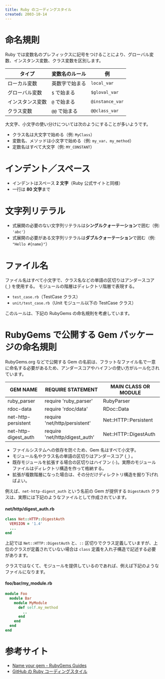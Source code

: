 ```yaml
---
title: Ruby のコーディングスタイル
created: 2003-10-14
---
```


命名規則
====
Ruby では変数名のプレフィックスに記号をつけることにより、グローバル変数、インスタンス変数、クラス変数を区別します。

| タイプ | 変数名のルール | 例 |
| ---- | ---- | ---- |
| ローカル変数 | 英数字で始まる | `local_var` |
| グローバル変数 | `$` で始まる | `$gloval_var` |
| インスタンス変数 | `@` で始まる | `@instance_var` |
| クラス変数 | `@@` で始まる | `@@class_var` |

大文字、小文字の使い分けについては次のようにすることが多いようです。

* クラス名は大文字で始める（例: `MyClass`）
* 変数名、メソッドは小文字で始める（例: `my_var`、`my_method`）
* 定数名はすべて大文字（例: `MY_CONSTANT`）


インデント／スペース
====
- インデントはスペース **2 文字**（Ruby 公式サイトと同様）
- 一行は **80 文字**まで

文字列リテラル
====
- 式展開の必要のない文字列リテラルは**シングルクォーテーション**で囲む（例: `'abc'`）
- 式展開の必要がある文字列リテラルは**ダブルクォーテーション**で囲む（例: `"Hello #{name}"`）

ファイル名
====
ファイル名はすべて小文字で、クラス名などの単語の区切りはアンダースコア (`_`) を使用する。
モジュールの階層はディレクトリ階層で表現する。

- `test_case.rb`（TestCase クラス）
- `unit/test_case.rb`（Unit モジュール以下の TestCase クラス）

このルールは、下記の RubyGems の命名規則を考慮しています。

RubyGems で公開する Gem パッケージの命名規則
====
RubyGems.org などで公開する Gem の名前は、フラットなファイル名で一意に命名する必要があるため、アンダースコアやハイフンの使い方がルール化されています。

| GEM NAME | REQUIRE STATEMENT | MAIN CLASS OR MODULE |
| -------- | ----------------- | -------------------- |
| ruby_parser | require 'ruby_parser' | RubyParser |
| rdoc-data | require 'rdoc/data' | RDoc::Data |
| net-http-persistent | require 'net/http/persistent' | Net::HTTP::Persistent |
| net-http-digest_auth | require 'net/http/digest_auth' | Net::HTTP::DigestAuth |

- ファイルシステムへの依存を防ぐため、Gem 名はすべて小文字。
- モジュール名やクラス名の単語の区切りはアンダースコア (`_`) 。
- 既存モジュールを拡張する場合の区切りはハイフン (`-`)。実際のモジュールファイルはディレクトリ構造を作って格納する。
- 拡張が複数階層になった場合は、その分だけディレクトリ構造を掘り下げればよい。

例えば、`net-http-digest_auth` という名前の Gem が提供する `DigestAuth` クラスは、実際には下記のようなファイルとして作成されています。

#### net/http/digest_auth.rb
```ruby
class Net::HTTP::DigestAuth
  VERSION = '1.4'
  ...
end
```

上記では `Net::HTTP::DigestAuth` と、`::` 区切りでクラス定義していますが、上位のクラスが定義されていない場合は `class` 定義を入れ子構造で記述する必要があります。

クラスではなくて、モジュールを提供しているのであれば、例えば下記のようなファイルになります。

#### foo/bar/my_module.rb
```ruby
module Foo
  module Bar
    module MyModule
      def self.my_method
        ..
      end
    end
  end
end
```


参考サイト
====
* [Name your gem - RubyGems Guides](http://guides.rubygems.org/name-your-gem/)
* [GitHub の Ruby コーディングスタイル](https://github.com/styleguide/ruby)


